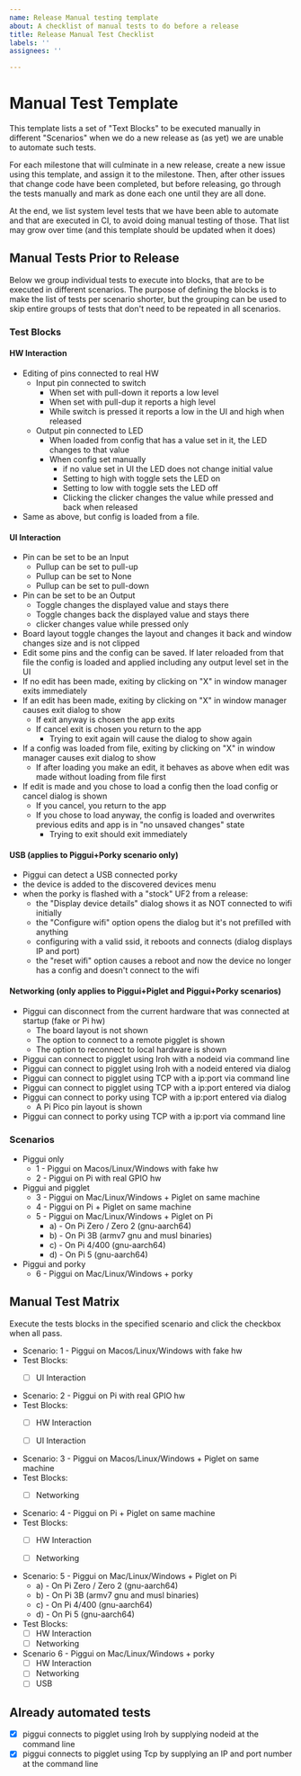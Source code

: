 ```yaml
---
name: Release Manual testing template
about: A checklist of manual tests to do before a release
title: Release Manual Test Checklist
labels: ''
assignees: ''

---
```


# Manual Test Template

This template lists a set of "Text Blocks" to be executed manually in different "Scenarios" when we do a new
release as (as yet) we are unable to automate such tests.

For each milestone that will culminate in a new release, create a new issue using this template, and assign it to the
milestone. Then, after other issues that change code have been completed, but before releasing, go through the tests
manually and mark as done each one until they are all done.

At the end, we list system level tests that we have been able to automate and that are executed in CI, to avoid
doing manual testing of those. That list may grow over time (and this template should be updated when it does)

## Manual Tests Prior to Release

Below we group individual tests to execute into blocks, that are to be executed in different scenarios. The purpose
of defining the blocks is to make the list of tests per scenario shorter, but the grouping can be used to skip
entire groups of tests that don't need to be repeated in all scenarios.

### Test Blocks

#### HW Interaction

- Editing of pins connected to real HW
    - Input pin connected to switch
        - When set with pull-down it reports a low level
        - When set with pull-dup it reports a high level
        - While switch is pressed it reports a low in the UI and high when released
    - Output pin connected to LED
        - When loaded from config that has a value set in it, the LED changes to that value
        - When config set manually
            - if no value set in UI the LED does not change initial value
            - Setting to high with toggle sets the LED on
            - Setting to low with toggle sets the LED off
            - Clicking the clicker changes the value while pressed and back when released
- Same as above, but config is loaded from a file.

#### UI Interaction

- Pin can be set to be an Input
    - Pullup can be set to pull-up
    - Pullup can be set to None
    - Pullup can be set to pull-down
- Pin can be set to be an Output
    - Toggle changes the displayed value and stays there
    - Toggle changes back the displayed value and stays there
    - clicker changes value while pressed only
- Board layout toggle changes the layout and changes it back and window changes size and is not clipped
- Edit some pins and the config can be saved. If later reloaded from that file the config is loaded and applied
  including any output level set in the UI
- If no edit has been made, exiting by clicking on "X" in window manager exits immediately
- If an edit has been made, exiting by clicking on "X" in window manager causes exit dialog to show
    - If exit anyway is chosen the app exits
    - If cancel exit is chosen you return to the app
        - Trying to exit again will cause the dialog to show again
- If a config was loaded from file, exiting by clicking on "X" in window manager causes exit dialog to show
    - If after loading you make an edit, it behaves as above when edit was made without loading from file first
- If edit is made and you chose to load a config then the load config or cancel dialog is shown
    - If you cancel, you return to the app
    - If you chose to load anyway, the config is loaded and overwrites previous edits and app is in "no unsaved changes"
      state
        - Trying to exit should exit immediately

#### USB (applies to Piggui+Porky scenario only)

- Piggui can detect a USB connected porky
- the device is added to the discovered devices menu
- when the porky is flashed with a "stock" UF2 from a release:
    - the "Display device details" dialog shows it as NOT connected to wifi initially
    - the "Configure wifi" option opens the dialog but it's not prefilled with anything
    - configuring with a valid ssid, it reboots and connects (dialog displays IP and port)
    - the "reset wifi" option causes a reboot and now the device no longer has a config
      and doesn't connect to the wifi

#### Networking (only applies to Piggui+Piglet and Piggui+Porky scenarios)

- Piggui can disconnect from the current hardware that was connected at startup (fake or Pi hw)
    - The board layout is not shown
    - The option to connect to a remote pigglet is shown
    - The option to reconnect to local hardware is shown
- Piggui can connect to pigglet using Iroh with a nodeid via command line
- Piggui can connect to pigglet using Iroh with a nodeid entered via dialog
- Piggui can connect to pigglet using TCP with a ip:port via command line
- Piggui can connect to pigglet using TCP with a ip:port entered via dialog
- Piggui can connect to porky using TCP with a ip:port entered via dialog
    - A Pi Pico pin layout is shown
- Piggui can connect to porky using TCP with a ip:port via command line

### Scenarios

- Piggui only
    - 1 - Piggui on Macos/Linux/Windows with fake hw
    - 2 - Piggui on Pi with real GPIO hw
- Piggui and pigglet
    - 3 - Piggui on Mac/Linux/Windows + Piglet on same machine
    - 4 - Piggui on Pi + Piglet on same machine
    - 5 - Piggui on Mac/Linux/Windows + Piglet on Pi
        - a) - On Pi Zero / Zero 2 (gnu-aarch64)
        - b) - On Pi 3B (armv7 gnu and musl binaries)
        - c) - On Pi 4/400 (gnu-aarch64)
        - d) - On Pi 5 (gnu-aarch64)
- Piggui and porky
    - 6 - Piggui on Mac/Linux/Windows + porky

## Manual Test Matrix

Execute the tests blocks in the specified scenario and click the checkbox when all pass.

- Scenario: 1 - Piggui on Macos/Linux/Windows with fake hw
- Test Blocks:
    - [ ] UI Interaction


- Scenario: 2 - Piggui on Pi with real GPIO hw
- Test Blocks:
    - [ ] HW Interaction
    - [ ] UI Interaction


- Scenario: 3 - Piggui on Macos/Linux/Windows + Piglet on same machine
- Test Blocks:
    - [ ] Networking


- Scenario: 4 - Piggui on Pi + Piglet on same machine
- Test Blocks:
    - [ ] HW Interaction
    - [ ] Networking


- Scenario: 5 - Piggui on Mac/Linux/Windows + Piglet on Pi
    - a) - On Pi Zero / Zero 2 (gnu-aarch64)
    - b) - On Pi 3B (armv7 gnu and musl binaries)
    - c) - On Pi 4/400 (gnu-aarch64)
    - d) - On Pi 5 (gnu-aarch64)
- Test Blocks:
    - [ ] HW Interaction
    - [ ] Networking

- Scenario 6 - Piggui on Mac/Linux/Windows + porky
    - [ ] HW Interaction
    - [ ] Networking
    - [ ] USB

## Already automated tests

- [X] piggui connects to pigglet using Iroh by supplying nodeid at the command line
- [X] piggui connects to pigglet using Tcp by supplying an IP and port number at the command line
